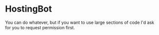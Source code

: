 # HostingBot
You can do whatever, but if you want to use large sections of code I'd ask for you to request permission first.
